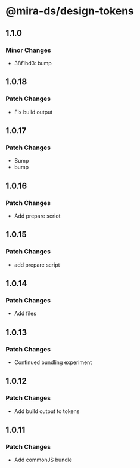 # @mira-ds/design-tokens

## 1.1.0

### Minor Changes

- 38f1bd3: bump

## 1.0.18

### Patch Changes

- Fix build output

## 1.0.17

### Patch Changes

- Bump
- bump

## 1.0.16

### Patch Changes

- Add prepare scriot

## 1.0.15

### Patch Changes

- add prepare script

## 1.0.14

### Patch Changes

- Add files

## 1.0.13

### Patch Changes

- Continued bundling experiment

## 1.0.12

### Patch Changes

- Add build output to tokens

## 1.0.11

### Patch Changes

- Add commonJS bundle
